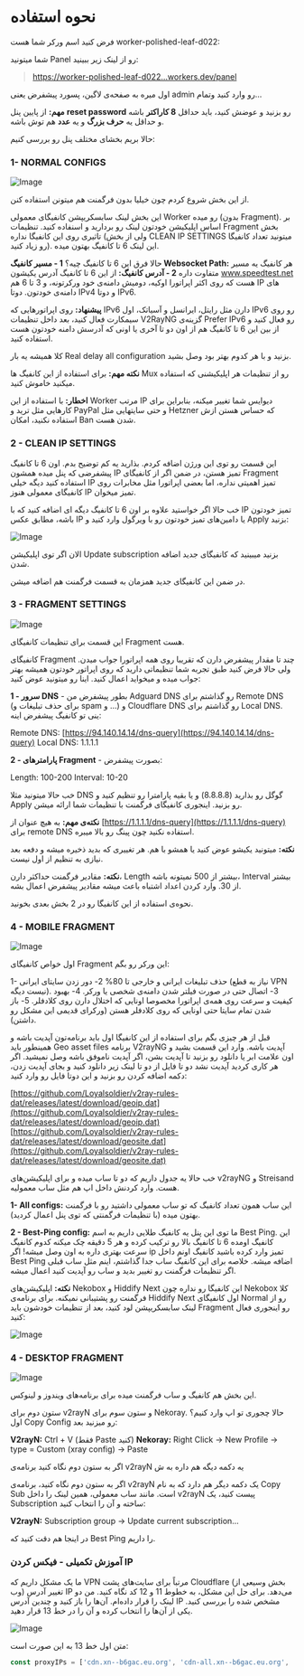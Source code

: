 # نحوه استفاده
فرض کنید اسم ورکر شما هست worker-polished-leaf-d022:


شما میتونید Panel رو از لینک زیر ببینید:

> [https://worker-polished-leaf-d022...workers.dev/panel](https://worker-polished-leaf-d022...workers.dev/panel)

اول میره به صفحه‌ی لاگین، پسورد پیشفرض یعنی admin رو وارد کنید وتمام...

**مهم:** از پایین پنل **reset password** رو بزنید و عوضش کنید، باید حداقل **8 کاراکتر** باشه و حداقل یه **حرف بزرگ** و یه **عدد** هم توش باشه.

حالا بریم بخشای مختلف پنل رو بررسی کنیم:

### 1- NORMAL CONFIGS

![Image](https://telegra.ph/file/212bc87d3cc88dcd96243.png)

از این بخش شروع کردم چون خیلیا بدون فرگمنت هم میتونن استفاده کنن.

این بخش لینک سابسکریپشن کانفیگای معمولی Worker رو میده (بدون Fragment). بر اساس اپلیکیشن خودتون لینک رو بردارید و اسنفاده کنید. تنظیمات Fragment بخش تاثیری روی این کانفیگا نداره (ولی از بخش CLEAN IP SETTINGS میتونید تعداد کانفیگا رو زیاد کنید). این لینک 6 تا کانفیگ بهتون میده.

حالا فرق این 6 تا کانفیگ چیه؟
   **1 - مسیر کانفیگ Websocket Path:** هر کانفیگ یه مسیر متفاوت داره
   **2 - آدرس کانفیگ:** از این 6 تا کانفیگ آدرس یکیشون www.speedtest.net هست که روی اکثر اپراتورا اوکیه، دومیش دامنه‌ی خود ورکرتونه، و 3 تا 6 هم IP های دامنه‌ی خودتون. دوتا IPv4 و دوتا IPv6.

**پیشنهاد:** روی اپراتورهایی که IPv6 دارن مثل رایتل، ایرانسل و آسیاتک، اول IPv6 رو روی سیمکارت فعال کنید، بعد داخل تنظیمات V2RayNG گزینه‌ی Prefer IPv6 رو فعال کنید و از بین این 6 تا کانفیگ هم از اون دو تا آخری یا اونی که آدرسش دامنه‌ خودتون هست استفاده کنید.

کلا همیشه یه بار Real delay all configuration بزنید و با هر کدوم بهتر بود وصل بشید.

**نکته مهم:** برای استفاده از این کانفیگ ها Mux رو از تنظیمات هر اپلیکیشنی که استفاده میکنید خاموش کنید.

**اخطار:** با استفاده از این Worker مرتب IP دیوایس شما تغییر میکنه، بنابراین برای کارهایی مثل ترید و PayPal و حتی سایتهایی مثل Hetzner که حساس هستن ازش استفاده نکنید، امکان Ban شدن هست.

### 2 - CLEAN IP SETTINGS

این قسمت رو توی این ورژن اضافه کردم. بذارید یه کم توضیح بدم. اون 6 تا کانفیگ پیشفرضی که پنل میده همشون IP تمیز هستن، در ضمن اگر از کانفیگای Fragment استفاده کنید دیگه خیلی IP تمیز اهمیتی نداره، اما بعضی اپراتورا مثل مخابرات روی کانفیگای معمولی هنوز IP تمیز میخوان.

خب حالا اگر خواستید علاوه بر اون 6 تا کانفیگ دیگه ای اضافه کنید که با IP تمیز خودتون باشه، مطابق عکس IP یا دامین‌های تمیز خودتون رو با ویرگول وارد کنید و Apply بزنید:

![Image](https://telegra.ph/file/14a43a87a6252ff96eaaa.png)

الان اگر توی اپلیکیشن Update subscription بزنید میبینید که کانفیگای جدید اضافه شدن.

در ضمن این کانفیگای جدید  همزمان به قسمت فرگمنت هم اضافه میشن.

### 3 - FRAGMENT SETTINGS

![Image](https://telegra.ph/file/55705e28355c841160fb9.png)

این قسمت برای تنظیمات کانفیگای Fragment هست.

کانفیگای Fragment چند تا مقدار پیشفرض دارن که تقریبا روی همه اپراتورا جواب میدن. ولی حالا فرض کنید طبق تجربه شما تنظیماتی دارید که روی اپراتور خودتون همیشه بهتر جواب میده و میخواید اعمال کنید. اینا رو میتونید عوض کنید:

   **1 - سرور DNS** - بطور پیشفرض من Adguard DNS رو گذاشتم برای Remote DNS (برای حذف تبلیغات و spam و ...) و Cloudflare DNS رو گذاشتم برای Local DNS. ینی تو کانفیگ پیشفرض اینه:

Remote DNS: [https://94.140.14.14/dns-query](https://94.140.14.14/dns-query)
Local DNS: 1.1.1.1

   **2 - پارامترهای Fragment** -  بصورت پیشفرض:

Length: 100-200
Interval: 10-20

خب حالا میتونید مثلا DNS گوگل رو بذارید (8.8.8.8) و یا بقیه پارامترا رو تنظیم کنید و Apply رو بزنید. اینجوری کانفیگای فرگمنت با تنظیمات شما ارائه میشن.

**نکته‌ی مهم:** به هیچ عنوان از [https://1.1.1.1/dns-query](https://1.1.1.1/dns-query) برای remote DNS استفاده نکنید چون پینگ رو بالا میبره.

**نکته:** میتونید یکیشو عوض کنید یا همشو با هم. هر تغییری که بدید ذخیره میشه و دفعه بعد نیازی به تنظیم از اول نیست.

**نکته:** مقادیر فرگمنت حداکثر دارن، Length بیشتر از 500 نمیتونه باشه، Interval بیشتر از 30. وارد کردن اعداد اشتباه باعث میشه مقادیر پیشفرض اعمال بشه.

نحوه‌ی استفاده از این کانفیگا رو در 2 بخش بعدی بخونید.

### 4 - MOBILE FRAGMENT

![Image](https://telegra.ph/file/d1af5cfa899211beae347.png)

اول خواص کانفیگای Fragment این ورکر رو بگم:

   1- حذف تبلیغات ایرانی و خارجی تا 80%
   2- دور زدن سایتای ایرانی (نیاز به قطع VPN نیست دیگه).
   3- اتصال حتی در صورت فیلتر شدن دامنه‌ی شخصی یا ورکر.
   4- بهبود کیفیت و سرعت روی همه‌ی اپراتورا مخصوصا اونایی که اختلال دارن روی کلادفلر.
   5- باز شدن تمام سایتا حتی اونایی که روی کلادفلر هستن (ورکرای قدیمی این مشکل رو داشتن).

قبل از هر چیزی بگم برای استفاده از این کانفیگا اول باید برنامه‌تون آپدیت باشه و همینطور باید Geo asset files برنامه V2rayNG آپدیت باشه. وارد این قسمت بشید و اون علامت ابر یا دانلود رو بزنید تا آپدیت بشن، اگر آپدیت ناموفق باشه وصل نمیشید. اگر هر کاری کردید آپدیت نشد دو تا فایل از دو تا لینک زیر دانلود کنید و بجای آپدیت زدن، دکمه اضافه کردن رو بزنید و این دوتا فایل رو وارد کنید:

[https://github.com/Loyalsoldier/v2ray-rules-dat/releases/latest/download/geoip.dat](https://github.com/Loyalsoldier/v2ray-rules-dat/releases/latest/download/geoip.dat)
[https://github.com/Loyalsoldier/v2ray-rules-dat/releases/latest/download/geosite.dat](https://github.com/Loyalsoldier/v2ray-rules-dat/releases/latest/download/geosite.dat)

خب حالا یه جدول داریم که دو تا ساب میده و برای اپلیکیشن‌های v2rayNG و Streisand هست.
وارد کردنش داخل اپ هم مثل ساب معمولیه.

**1- All configs:**
این ساب همون تعداد کانفیگ که تو ساب معمولی داشتید رو با فرگمنت بهتون میده (با تنظیمات
فرگمنتی که توی پنل اعمال کردید).

**2 - Best-Ping config:**
ما توی این پنل یه کانفیگ طلایی داریم به اسم Best Ping. این کانفیگ اومده 6 تا کانفیگ
بالا رو ترکیب کرده و هر 5 دقیقه چک میکنه کدوم کانفیگ سرعت بهتری داره به اون وصل میشه! اگر ip تمیز وارد کرده
باشید کانفیگ اونم داخل Best Ping اضافه میشه. خلاصه برای این کانفیگ ساب جدا گذاشتم، اینم مثل ساب قبلی اگر تنظیمات
فرگمنت رو تغییر بدید و ساب رو آپدیت کنید اعمال میشه.

**نکته:** اپلیکیشن‌های Nekobox و Hiddify Next این کانفیگا رو نداره چون
Nekobox کلا فرگمنت رو پشتیبانی نمیکنه. برای برنامه‌ی Hiddify Next اول کانفیگای Normal رو از لینک سابسکریپشن لود
کنید، بعد از تنظیمات خودشون باید Fragment رو اینجوری فعال کنید:

![Image](https://telegra.ph/file/26d5d24d1aa61423d9410.png)

### 4 - DESKTOP FRAGMENT

![Image](https://telegra.ph/file/175a895e203db5d1409c1.png)

این بخش هم کانفیگ و ساب فرگمنت میده برای برنامه‌های ویندوز و لینوکس.

ستون دوم برای v2rayN و ستون سوم برای Nekoray. حالا چجوری تو اپ وارد کنیم؟ اول Copy Config رو میزنید بعد:

**V2rayN:** Ctrl + V (فقط Paste کنید)
**Nekoray:** Right Click -&gt; New Profile -&gt; type = Custom (xray config) -&gt; Paste

اگر به ستون دوم نگاه کنید برنامه‌ی v2rayN یه دکمه دیگه هم داره به ش

اگر به ستون دوم نگاه کنید، برنامه‌ی v2rayN یک دکمه دیگر هم دارد که به نام Copy Sub است. مانند ساب معمولی، همین لینک را داخل v2rayN پیست کنید، یک Subscription ساخته و آن را انتخاب کنید:

**V2rayN:** Subscription group -&gt; Update current subscription...

در اینجا هم دقت کنید که Best Ping را داریم.

### آموزش تکمیلی - فیکس کردن IP

ما یک مشکل داریم که VPN مرتباً برای سایت‌های پشت Cloudflare (بخش وسیعی از وب) تغییر آدرس IP می‌دهد. برای حل این مشکل، به خطوط 11 و 12 کد نگاه کنید. من دو لینک را قرار داده‌ام. آن‌ها را باز کنید و چندین آدرس IP مشخص شده را بررسی کنید. یکی از آن‌ها را انتخاب کرده و آن را در خط 13 قرار دهید.

![Image](https://telegra.ph/file/f06d228610558b806154f.png)

متن اول خط 13 به این صورت است:

```javascript
const proxyIPs = ['cdn.xn--b6gac.eu.org', 'cdn-all.xn--b6gac.eu.org', 'edgetunnel.anycast.eu.org'];

